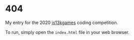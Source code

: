 # 404

My entry for the 2020 [js13kgames](https://js13kgames.com/) coding competition.

To run, simply open the `index.html` file in your web browser.